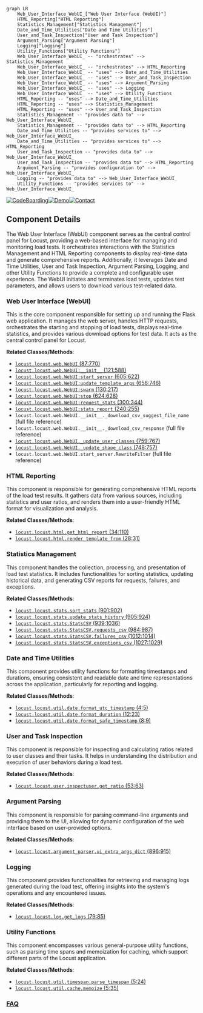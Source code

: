 ```mermaid
graph LR
    Web_User_Interface_WebUI_["Web User Interface (WebUI)"]
    HTML_Reporting["HTML Reporting"]
    Statistics_Management["Statistics Management"]
    Date_and_Time_Utilities["Date and Time Utilities"]
    User_and_Task_Inspection["User and Task Inspection"]
    Argument_Parsing["Argument Parsing"]
    Logging["Logging"]
    Utility_Functions["Utility Functions"]
    Web_User_Interface_WebUI_ -- "orchestrates" --> Statistics_Management
    Web_User_Interface_WebUI_ -- "orchestrates" --> HTML_Reporting
    Web_User_Interface_WebUI_ -- "uses" --> Date_and_Time_Utilities
    Web_User_Interface_WebUI_ -- "uses" --> User_and_Task_Inspection
    Web_User_Interface_WebUI_ -- "uses" --> Argument_Parsing
    Web_User_Interface_WebUI_ -- "uses" --> Logging
    Web_User_Interface_WebUI_ -- "uses" --> Utility_Functions
    HTML_Reporting -- "uses" --> Date_and_Time_Utilities
    HTML_Reporting -- "uses" --> Statistics_Management
    HTML_Reporting -- "uses" --> User_and_Task_Inspection
    Statistics_Management -- "provides data to" --> Web_User_Interface_WebUI_
    Statistics_Management -- "provides data to" --> HTML_Reporting
    Date_and_Time_Utilities -- "provides services to" --> Web_User_Interface_WebUI_
    Date_and_Time_Utilities -- "provides services to" --> HTML_Reporting
    User_and_Task_Inspection -- "provides data to" --> Web_User_Interface_WebUI_
    User_and_Task_Inspection -- "provides data to" --> HTML_Reporting
    Argument_Parsing -- "provides configuration to" --> Web_User_Interface_WebUI_
    Logging -- "provides data to" --> Web_User_Interface_WebUI_
    Utility_Functions -- "provides services to" --> Web_User_Interface_WebUI_
```
[![CodeBoarding](https://img.shields.io/badge/Generated%20by-CodeBoarding-9cf?style=flat-square)](https://github.com/CodeBoarding/CodeBoarding)[![Demo](https://img.shields.io/badge/Try%20our-Demo-blue?style=flat-square)](https://www.codeboarding.org/demo)[![Contact](https://img.shields.io/badge/Contact%20us%20-%20contact@codeboarding.org-lightgrey?style=flat-square)](mailto:contact@codeboarding.org)

## Component Details

The Web User Interface (WebUI) component serves as the central control panel for Locust, providing a web-based interface for managing and monitoring load tests. It orchestrates interactions with the Statistics Management and HTML Reporting components to display real-time data and generate comprehensive reports. Additionally, it leverages Date and Time Utilities, User and Task Inspection, Argument Parsing, Logging, and other Utility Functions to provide a complete and configurable user experience. The WebUI initiates and terminates load tests, updates test parameters, and allows users to download various test-related data.

### Web User Interface (WebUI)
This is the core component responsible for setting up and running the Flask web application. It manages the web server, handles HTTP requests, orchestrates the starting and stopping of load tests, displays real-time statistics, and provides various download options for test data. It acts as the central control panel for Locust.


**Related Classes/Methods**:

- <a href="https://github.com/locustio/locust/blob/master/locust/web.py#L87-L770" target="_blank" rel="noopener noreferrer">`locust.locust.web.WebUI` (87:770)</a>
- <a href="https://github.com/locustio/locust/blob/master/locust/web.py#L121-L588" target="_blank" rel="noopener noreferrer">`locust.locust.web.WebUI:__init__` (121:588)</a>
- <a href="https://github.com/locustio/locust/blob/master/locust/web.py#L605-L622" target="_blank" rel="noopener noreferrer">`locust.locust.web.WebUI:start_server` (605:622)</a>
- <a href="https://github.com/locustio/locust/blob/master/locust/web.py#L656-L746" target="_blank" rel="noopener noreferrer">`locust.locust.web.WebUI:update_template_args` (656:746)</a>
- <a href="https://github.com/locustio/locust/blob/master/locust/web.py#L130-L217" target="_blank" rel="noopener noreferrer">`locust.locust.web.WebUI:swarm` (130:217)</a>
- <a href="https://github.com/locustio/locust/blob/master/locust/web.py#L624-L628" target="_blank" rel="noopener noreferrer">`locust.locust.web.WebUI:stop` (624:628)</a>
- <a href="https://github.com/locustio/locust/blob/master/locust/web.py#L300-L344" target="_blank" rel="noopener noreferrer">`locust.locust.web.WebUI:request_stats` (300:344)</a>
- <a href="https://github.com/locustio/locust/blob/master/locust/web.py#L240-L255" target="_blank" rel="noopener noreferrer">`locust.locust.web.WebUI:stats_report` (240:255)</a>
- `locust.locust.web.WebUI.__init__._download_csv_suggest_file_name` (full file reference)
- `locust.locust.web.WebUI.__init__._download_csv_response` (full file reference)
- <a href="https://github.com/locustio/locust/blob/master/locust/web.py#L759-L767" target="_blank" rel="noopener noreferrer">`locust.locust.web.WebUI._update_user_classes` (759:767)</a>
- <a href="https://github.com/locustio/locust/blob/master/locust/web.py#L748-L757" target="_blank" rel="noopener noreferrer">`locust.locust.web.WebUI._update_shape_class` (748:757)</a>
- `locust.locust.web.WebUI.start_server.RewriteFilter` (full file reference)


### HTML Reporting
This component is responsible for generating comprehensive HTML reports of the load test results. It gathers data from various sources, including statistics and user ratios, and renders them into a user-friendly HTML format for visualization and analysis.


**Related Classes/Methods**:

- <a href="https://github.com/locustio/locust/blob/master/locust/html.py#L34-L110" target="_blank" rel="noopener noreferrer">`locust.locust.html.get_html_report` (34:110)</a>
- <a href="https://github.com/locustio/locust/blob/master/locust/html.py#L28-L31" target="_blank" rel="noopener noreferrer">`locust.locust.html.render_template_from` (28:31)</a>


### Statistics Management
This component handles the collection, processing, and presentation of load test statistics. It includes functionalities for sorting statistics, updating historical data, and generating CSV reports for requests, failures, and exceptions.


**Related Classes/Methods**:

- <a href="https://github.com/locustio/locust/blob/master/locust/stats.py#L901-L902" target="_blank" rel="noopener noreferrer">`locust.locust.stats.sort_stats` (901:902)</a>
- <a href="https://github.com/locustio/locust/blob/master/locust/stats.py#L905-L924" target="_blank" rel="noopener noreferrer">`locust.locust.stats.update_stats_history` (905:924)</a>
- <a href="https://github.com/locustio/locust/blob/master/locust/stats.py#L939-L1036" target="_blank" rel="noopener noreferrer">`locust.locust.stats.StatsCSV` (939:1036)</a>
- <a href="https://github.com/locustio/locust/blob/master/locust/stats.py#L984-L987" target="_blank" rel="noopener noreferrer">`locust.locust.stats.StatsCSV.requests_csv` (984:987)</a>
- <a href="https://github.com/locustio/locust/blob/master/locust/stats.py#L1012-L1014" target="_blank" rel="noopener noreferrer">`locust.locust.stats.StatsCSV.failures_csv` (1012:1014)</a>
- <a href="https://github.com/locustio/locust/blob/master/locust/stats.py#L1027-L1029" target="_blank" rel="noopener noreferrer">`locust.locust.stats.StatsCSV.exceptions_csv` (1027:1029)</a>


### Date and Time Utilities
This component provides utility functions for formatting timestamps and durations, ensuring consistent and readable date and time representations across the application, particularly for reporting and logging.


**Related Classes/Methods**:

- <a href="https://github.com/locustio/locust/blob/master/locust/util/date.py#L4-L5" target="_blank" rel="noopener noreferrer">`locust.locust.util.date.format_utc_timestamp` (4:5)</a>
- <a href="https://github.com/locustio/locust/blob/master/locust/util/date.py#L12-L23" target="_blank" rel="noopener noreferrer">`locust.locust.util.date.format_duration` (12:23)</a>
- <a href="https://github.com/locustio/locust/blob/master/locust/util/date.py#L8-L9" target="_blank" rel="noopener noreferrer">`locust.locust.util.date.format_safe_timestamp` (8:9)</a>


### User and Task Inspection
This component is responsible for inspecting and calculating ratios related to user classes and their tasks. It helps in understanding the distribution and execution of user behaviors during a load test.


**Related Classes/Methods**:

- <a href="https://github.com/locustio/locust/blob/master/locust/user/inspectuser.py#L53-L63" target="_blank" rel="noopener noreferrer">`locust.locust.user.inspectuser.get_ratio` (53:63)</a>


### Argument Parsing
This component is responsible for parsing command-line arguments and providing them to the UI, allowing for dynamic configuration of the web interface based on user-provided options.


**Related Classes/Methods**:

- <a href="https://github.com/locustio/locust/blob/master/locust/argument_parser.py#L896-L915" target="_blank" rel="noopener noreferrer">`locust.locust.argument_parser.ui_extra_args_dict` (896:915)</a>


### Logging
This component provides functionalities for retrieving and managing logs generated during the load test, offering insights into the system's operations and any encountered issues.


**Related Classes/Methods**:

- <a href="https://github.com/locustio/locust/blob/master/locust/log.py#L79-L85" target="_blank" rel="noopener noreferrer">`locust.locust.log.get_logs` (79:85)</a>


### Utility Functions
This component encompasses various general-purpose utility functions, such as parsing time spans and memoization for caching, which support different parts of the Locust application.


**Related Classes/Methods**:

- <a href="https://github.com/locustio/locust/blob/master/locust/util/timespan.py#L5-L24" target="_blank" rel="noopener noreferrer">`locust.locust.util.timespan.parse_timespan` (5:24)</a>
- <a href="https://github.com/locustio/locust/blob/master/locust/util/cache.py#L5-L35" target="_blank" rel="noopener noreferrer">`locust.locust.util.cache.memoize` (5:35)</a>




### [FAQ](https://github.com/CodeBoarding/GeneratedOnBoardings/tree/main?tab=readme-ov-file#faq)